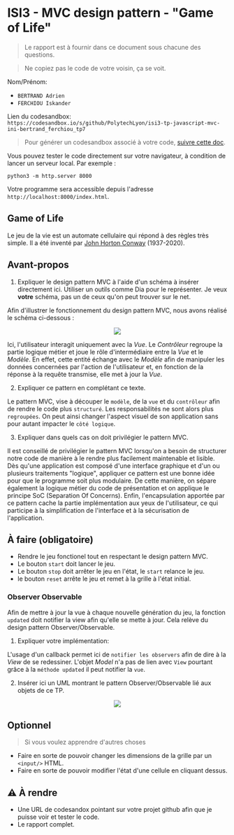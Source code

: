 # ISI3 - MVC design pattern - "Game of Life"

> Le rapport est à fournir dans ce document sous chacune des questions.

> Ne copiez pas le code de votre voisin, ça se voit.

Nom/Prénom:
* `BERTRAND Adrien`
* `FERCHIOU Iskander`

Lien du codesandbox: `https://codesandbox.io/s/github/PolytechLyon/isi3-tp-javascript-mvc-ini-bertrand_ferchiou_tp7`

> Pour générer un codesandbox associé à votre code, [suivre cette doc](https://codesandbox.io/docs/importing#import-from-github).

Vous pouvez tester le code directement sur votre navigateur, à condition de lancer un serveur local. Par exemple :

```python3 -m http.server 8000```

Votre programme sera accessible depuis l'adresse `http://localhost:8000/index.html`.



## Game of Life

Le jeu de la vie est un automate cellulaire qui répond à des règles très simple.
Il a été inventé par [John Horton Conway](https://fr.wikipedia.org/wiki/John_Horton_Conway) (1937-2020).

## Avant-propos

1. Expliquer le design pattern MVC à l'aide d'un schéma à insérer directement ici.
Utiliser un outils comme Dia pour le représenter. Je veux **votre** schéma, pas un de ceux qu'on peut trouver sur le net.

Afin d'illustrer le fonctionnement du design pattern MVC, nous avons réalisé le schéma ci-dessous :

<p align="center">
    <img src="img/MVC.png">
</p>

Ici, l'utilisateur interagit uniquement avec la *Vue*. Le *Contrôleur* regroupe la partie logique métier et
joue le rôle d'intermédiaire entre la *Vue* et le *Modèle*. En effet, cette entité échange avec le *Modèle* afin de manipuler 
les données concernées par l'action de l'utilisateur et, en fonction de la réponse à la requête transmise, elle met à jour la *Vue*. 

2. Expliquer ce pattern en complétant ce texte.

Le pattern MVC, vise à découper le `modèle`, de la `vue` et du `contrôleur` afin de rendre le code plus `structuré`.
Les responsabilités ne sont alors plus `regroupées`.
On peut ainsi changer l'aspect visuel de son application sans pour autant impacter le `côté logique`.

3. Expliquer dans quels cas on doit privilégier le pattern MVC.

Il est conseillé de privilégier le pattern MVC lorsqu'on a besoin de structurer notre code de manière à le rendre plus facilement
maintenable et lisible. Dès qu'une application est composé d'une interface graphique et d'un ou plusieurs traitements "logique", 
appliquer ce pattern est une bonne idée pour que le programme soit plus modulaire. De cette manière, on sépare également la 
logique métier du code de présentation et on applique le principe SoC (Separation Of Concerns). Enfin, l'encapsulation apportée
par ce pattern cache la partie implémentation aux yeux de l'utilisateur, ce qui participe à la simplification de l'interface et à
la sécurisation de l'application.

## À faire (obligatoire)

- Rendre le jeu fonctionel tout en respectant le design pattern MVC.
- Le bouton `start` doit lancer le jeu.
- Le bouton `stop` doit arrêter le jeu en l'état, le `start` relance le jeu.
- le bouton `reset` arrête le jeu et remet à la grille à l'état initial.

### Observer Observable

Afin de mettre à jour la vue à chaque nouvelle génération du jeu, la fonction `updated` doit notifier la view afin qu'elle se mette à jour.
Cela relève du design pattern Observer/Observable.

1. Expliquer votre implémentation:

L'usage d'un callback permet ici de `notifier les observers` afin de dire à la _View_ de se redessiner.
L'objet _Model_ n'a pas de lien avec `View` pourtant grâce à la `méthode updated` il peut notifier la `vue`.

2. Insérer ici un UML montrant le pattern Observer/Observable lié aux objets de ce TP.

<p align="center">
    <img src="img/Observer_Observable.png">
</p>

## Optionnel

> Si vous voulez apprendre d'autres choses

- Faire en sorte de pouvoir changer les dimensions de la grille par un `<input/>` HTML.
- Faire en sorte de pouvoir modifier l'état d'une cellule en cliquant dessus.

## :warning: À rendre

- Une URL de codesandox pointant sur votre projet github afin que je puisse voir et tester le code.
- Le rapport complet.
